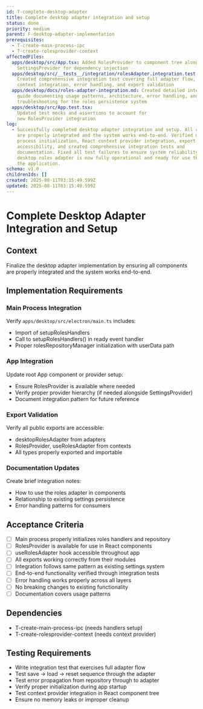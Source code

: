 ```yaml
---
id: T-complete-desktop-adapter
title: Complete desktop adapter integration and setup
status: done
priority: medium
parent: F-desktop-adapter-implementation
prerequisites:
  - T-create-main-process-ipc
  - T-create-rolesprovider-context
affectedFiles:
  apps/desktop/src/App.tsx: Added RolesProvider to component tree alongside
    SettingsProvider for dependency injection
  apps/desktop/src/__tests__/integration/rolesAdapter.integration.test.tsx:
    Created comprehensive integration test covering full adapter flow, React
    context integration, error handling, and export validation
  apps/desktop/docs/roles-adapter-integration.md: Created detailed integration
    guide documenting usage patterns, architecture, error handling, and
    troubleshooting for the roles persistence system
  apps/desktop/src/App.test.tsx:
    Updated test mocks and assertions to account for
    new RolesProvider integration
log:
  - Successfully completed desktop adapter integration and setup. All components
    are properly integrated and the system works end-to-end. Verified main
    process initialization, React context provider integration, export
    accessibility, and created comprehensive integration tests and
    documentation. Fixed all test failures to ensure system reliability. The
    desktop roles adapter is now fully operational and ready for use throughout
    the application.
schema: v1.0
childrenIds: []
created: 2025-08-11T03:15:49.599Z
updated: 2025-08-11T03:15:49.599Z
---
```


# Complete Desktop Adapter Integration and Setup

## Context

Finalize the desktop adapter implementation by ensuring all components are properly integrated and the system works end-to-end.

## Implementation Requirements

### Main Process Integration

Verify `apps/desktop/src/electron/main.ts` includes:

- Import of setupRolesHandlers
- Call to setupRolesHandlers() in ready event handler
- Proper rolesRepositoryManager initialization with userData path

### App Integration

Update root App component or provider setup:

- Ensure RolesProvider is available where needed
- Verify proper provider hierarchy (if needed alongside SettingsProvider)
- Document integration pattern for future reference

### Export Validation

Verify all public exports are accessible:

- desktopRolesAdapter from adapters
- RolesProvider, useRolesAdapter from contexts
- All types properly exported and importable

### Documentation Updates

Create brief integration notes:

- How to use the roles adapter in components
- Relationship to existing settings persistence
- Error handling patterns for consumers

## Acceptance Criteria

- [ ] Main process properly initializes roles handlers and repository
- [ ] RolesProvider is available for use in React components
- [ ] useRolesAdapter hook accessible throughout app
- [ ] All exports working correctly from their modules
- [ ] Integration follows same pattern as existing settings system
- [ ] End-to-end functionality verified through integration tests
- [ ] Error handling works properly across all layers
- [ ] No breaking changes to existing functionality
- [ ] Documentation covers usage patterns

## Dependencies

- T-create-main-process-ipc (needs handlers setup)
- T-create-rolesprovider-context (needs context provider)

## Testing Requirements

- Write integration test that exercises full adapter flow
- Test save -> load -> reset sequence through the adapter
- Test error propagation from repository through to adapter
- Verify proper initialization during app startup
- Test context provider integration in React component tree
- Ensure no memory leaks or improper cleanup

